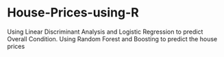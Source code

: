 # House-Prices-using-R
Using Linear Discriminant Analysis and Logistic Regression to predict Overall Condition.
Using Random Forest and Boosting to predict the house prices
